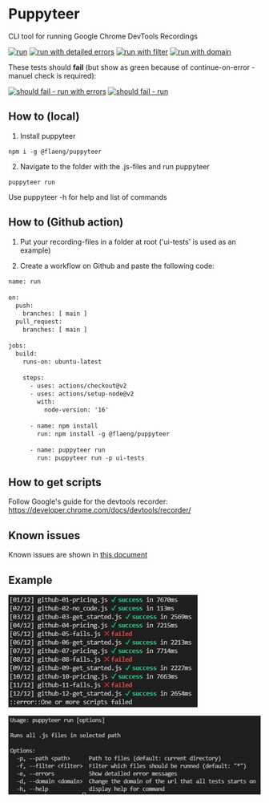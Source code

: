 # Puppyteer

CLI tool for running Google Chrome DevTools Recordings

[![run](https://github.com/Flaeng/puppyteer/actions/workflows/run.yml/badge.svg)](https://github.com/Flaeng/puppyteer/actions/workflows/run.yml)
[![run with detailed errors](https://github.com/Flaeng/puppyteer/actions/workflows/run-with-errors.yml/badge.svg)](https://github.com/Flaeng/puppyteer/actions/workflows/run-with-errors.yml)
[![run with filter](https://github.com/Flaeng/puppyteer/actions/workflows/run-with-filter.yml/badge.svg)](https://github.com/Flaeng/puppyteer/actions/workflows/run-with-filter.yml)
[![run with domain](https://github.com/Flaeng/puppyteer/actions/workflows/run-with-domain.yml/badge.svg)](https://github.com/Flaeng/puppyteer/actions/workflows/run-with-domain.yml)

These tests should **fail** (but show as green because of continue-on-error - manuel check is required):

[![should fail - run with errors](https://github.com/Flaeng/puppyteer/actions/workflows/run-should-fail-with-errors.yml/badge.svg)](https://github.com/Flaeng/puppyteer/actions/workflows/run-should-fail-with-errors.yml)
[![should fail - run](https://github.com/Flaeng/puppyteer/actions/workflows/run-should-fail.yml/badge.svg)](https://github.com/Flaeng/puppyteer/actions/workflows/run-should-fail.yml)

## How to (local)

1) Install puppyteer
```
npm i -g @flaeng/puppyteer 
```

2) Navigate to the folder with the .js-files and run puppyteer

```
puppyteer run
```

Use puppyteer -h for help and list of commands

## How to (Github action)

1) Put your recording-files in a folder at root ('ui-tests' is used as an example)

2) Create a workflow on Github and paste the following code:

```
name: run

on:
  push:
    branches: [ main ]
  pull_request:
    branches: [ main ]

jobs:
  build:
    runs-on: ubuntu-latest

    steps:
      - uses: actions/checkout@v2
      - uses: actions/setup-node@v2
        with:
          node-version: '16'

      - name: npm install
        run: npm install -g @flaeng/puppyteer

      - name: puppyteer run
        run: puppyteer run -p ui-tests
```


## How to get scripts

Follow Google's guide for the devtools recorder: https://developer.chrome.com/docs/devtools/recorder/

## Known issues

Known issues are shown in [this document](/docs/known-issues.md)

## Example

![Example 1](https://raw.githubusercontent.com/Flaeng/puppyteer/main/assets/example1.jpg)

![Supported options](https://raw.githubusercontent.com/Flaeng/puppyteer/main/assets/supported-options.jpg)

